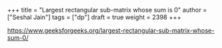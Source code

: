 +++
title = "Largest rectangular sub-matrix whose sum is 0"
author = ["Seshal Jain"]
tags = ["dp"]
draft = true
weight = 2398
+++

<https://www.geeksforgeeks.org/largest-rectangular-sub-matrix-whose-sum-0/>

